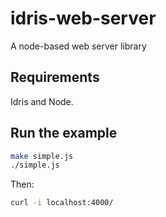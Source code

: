 # idris-web-server
A node-based web server library

## Requirements

Idris and Node.

## Run the example

```bash
make simple.js
./simple.js
```

Then:

```bash
curl -i localhost:4000/
```